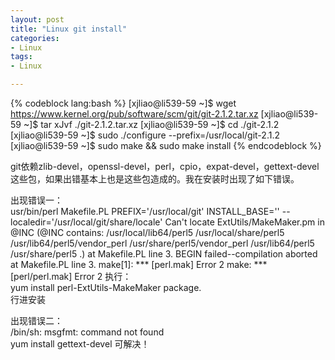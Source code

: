 ```yaml
---
layout: post
title: "Linux git install"
categories:
- Linux
tags:
- Linux 

--- 
```


{% codeblock lang:bash %}
[xjliao@li539-59 ~]$ wget https://www.kernel.org/pub/software/scm/git/git-2.1.2.tar.xz
[xjliao@li539-59 ~]$ tar xJvf ./git-2.1.2.tar.xz
[xjliao@li539-59 ~]$ cd ./git-2.1.2
[xjliao@li539-59 ~]$ sudo ./configure --prefix=/usr/local/git-2.1.2
[xjliao@li539-59 ~]$ sudo make && sudo make install
{% endcodeblock %}

git依赖zlib-devel，openssl-devel，perl，cpio，expat-devel，gettext-devel这些包，如果出错基本上也是这些包造成的。我在安装时出现了如下错误。
    
出现错误一：  
usr/bin/perl Makefile.PL PREFIX='/usr/local/git' INSTALL_BASE='' --localedir='/usr/local/git/share/locale'
Can't locate ExtUtils/MakeMaker.pm in @INC (@INC contains: /usr/local/lib64/perl5 /usr/local/share/perl5 /usr/lib64/perl5/vendor_perl /usr/share/perl5/vendor_perl /usr/lib64/perl5 /usr/share/perl5 .) at Makefile.PL line 3.
BEGIN failed--compilation aborted at Makefile.PL line 3.
make[1]: *** [perl.mak] Error 2
make: *** [perl/perl.mak] Error 2
执行：  
yum install perl-ExtUtils-MakeMaker package.  
行进安装  
  
出现错误二：  
 /bin/sh: msgfmt: command not found  
yum install gettext-devel
可解决！

